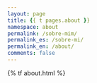 ```yaml
---
layout: page
title: {{ t pages.about }}
namespace: about
permalink: /sobre-mim/
permalink_es: /sobre-mi/
permalink_en: /about/
comments: false
---
```


{% tf about.html %}